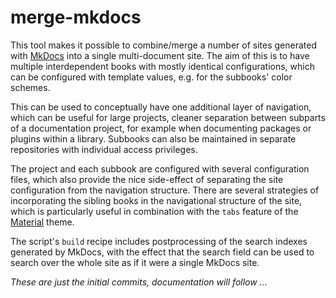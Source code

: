 # merge-mkdocs

This tool makes it possible to combine/merge a number of sites generated with
[MkDocs](https://www.mkdocs.org/) into a single multi-document site. The aim of
this is to have multiple interdependent books with mostly identical
configurations, which can be configured with template values, e.g. for the
subbooks' color schemes.

This can be used to conceptually have one additional layer of navigation, which
can be useful for large projects, cleaner separation between subparts of a
documentation project, for example when documenting packages or plugins within a
library. Subbooks can also be maintained in separate repositories with
individual access privileges.

The project and each subbook are configured with several configuration files,
which also provide the nice side-effect of separating the site configuration
from the navigation structure. There are several strategies of incorporating the
sibling books in the navigational structure of the site, which is particularly
useful in combination with the `tabs` feature of the
[Material](https://squidfunk.github.io/mkdocs-material) theme.

The script's `build` recipe includes postprocessing of the search indexes
generated by MkDocs, with the effect that the search field can be used to search
over the whole site as if it were a single MkDocs site.

*These are just the initial commits, documentation will follow ...*